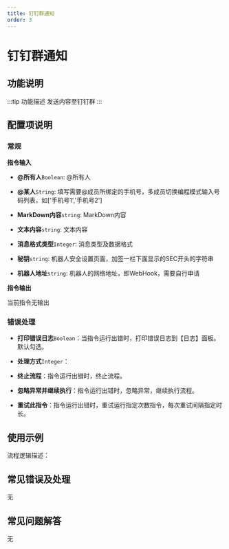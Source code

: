 ```yaml
---
title: 钉钉群通知
order: 3
---
```


# 钉钉群通知

## 功能说明

:::tip 功能描述
发送内容至钉钉群
:::

## 配置项说明

### 常规

**指令输入**

- **@所有人**`Boolean`: @所有人

- **@某人**`String`: 填写需要@成员所绑定的手机号，多成员切换编程模式输入号码列表，如['手机号1','手机号2']

- **MarkDown内容**`string`: MarkDown内容

- **文本内容**`string`: 文本内容

- **消息格式类型**`Integer`: 消息类型及数据格式

- **秘钥**`string`: 机器人安全设置页面，加签一栏下面显示的SEC开头的字符串

- **机器人地址**`string`: 机器人的网络地址，即WebHook，需要自行申请


**指令输出**

当前指令无输出

### 错误处理

- **打印错误日志**`Boolean`：当指令运行出错时，打印错误日志到【日志】面板。默认勾选。

- **处理方式**`Integer`：

 - **终止流程**：指令运行出错时，终止流程。

 - **忽略异常并继续执行**：指令运行出错时，忽略异常，继续执行流程。

 - **重试此指令**：指令运行出错时，重试运行指定次数指令，每次重试间隔指定时长。

## 使用示例

流程逻辑描述：

## 常见错误及处理

无

## 常见问题解答

无

